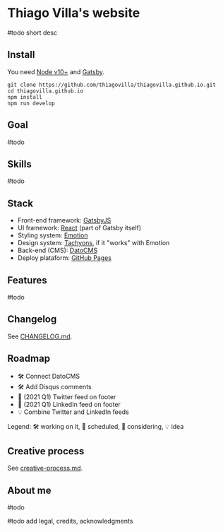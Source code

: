 # Thiago Villa's website

#todo short desc

## Install

You need [Node v10+](https://nodejs.org/en/download/) and [Gatsby](https://www.gatsbyjs.com/get-started/).

```shell
git clone https://github.com/thiagovilla/thiagovilla.github.io.git
cd thiagovilla.github.io
npm install
npm run develop
```

## Goal

#todo

## Skills

#todo

## Stack

- Front-end framework: [GatsbyJS](https://gatsbyjs.com)
- UI framework: [React](https://reactjs.org) (part of Gatsby itself)
- Styling system: [Emotion](https://emotion.sh)
- Design system: [Tachyons](https://tachyons.io), if it "works" with Emotion
- Back-end (CMS): [DatoCMS](https://datocms.com)
- Deploy plataform: [GitHub Pages](https://pages.github.com)

## Features

#todo

## Changelog

See [CHANGELOG.md](CHANGELOG.md).

## Roadmap

- 🛠️ Connect DatoCMS
- 🛠️ Add Disqus comments
- 📅 (2021 Q1) Twitter feed on footer
- 📅 (2021 Q1) LinkedIn feed on footer
- 💡 Combine Twitter and LinkedIn feeds

Legend: 🛠️ working on it, 📅 scheduled, 🤔 considering, 💡 idea

## Creative process

See [creative-process.md](creative-process.md).

## About me

#todo

#todo add legal, credits, acknowledgments
